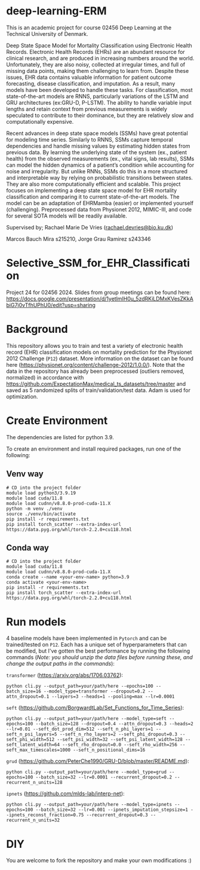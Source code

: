 # deep-learning-ERM
This is an academic project for course 02456 Deep Learning at the Technical University of Denmark. 

Deep State Space Model for Mortality Classification using Electronic Health Records. 
Electronic Health Records (EHRs) are an abundant resource for clinical research, and are produced in increasing numbers around the world. Unfortunately, they are also noisy, collected at irregular times, and full of missing data points, making them challenging to learn from. Despite these issues, EHR data contains valuable information for patient outcome forecasting, disease classification, and imputation. As a result, many models have been developed to handle these tasks.
For classification, most state-of-the-art models are RNNS, particularly variations of the LSTM and GRU architectures (ex:GRU-D, P-LSTM). The ability to handle variable input lengths and retain context from previous measurements is widely speculated to contribute to their dominance, but they are relatively slow and computationally expensive.

Recent advances in deep state space models (SSMs) have great potential for modeling time series. Similarly to RNNS, SSMs capture temporal dependencies and handle missing values by estimating hidden states from previous data. By learning the underlying state of the system (ex., patient health) from the observed measurements (ex., vital signs, lab results), SSMs can model the hidden dynamics of a patient’s condition while accounting for noise and irregularity. But unlike RNNs, SSMs do this in a more structured and interpretable way by relying on probabilistic transitions between states. They are also more computationally efficient and scalable.
        This project focuses on implementing a deep state space model for EHR mortality classification and comparing it to current state-of-the-art models. The model can be an adaptation of EHRMamba (easier) or implemented yourself (challenging). Preprocessed data from Physionet 2012, MIMIC-III, and code for several SOTA models will be readily available.

Supervised by; Rachael Marie De Vries (rachael.devries@bio.ku.dk)

Marcos Bauch Mira s215210, Jorge Grau Ramirez s243346






# Selective_SSM_for_EHR_Classification
Project 24 for 02456 2024. Slides from group meetings can be found here: https://docs.google.com/presentation/d/1yetlmIH0u_5zdRKiLDMxKVesZKkAbiG7j0vTfhUPhU0/edit?usp=sharing

# Background
This repository allows you to train and test a variety of electronic health record (EHR) classification models on mortality prediction for the Physionet 2012 Challenge (`P12`) dataset. More information on the dataset can be found here (https://physionet.org/content/challenge-2012/1.0.0/). Note that the data in the repository has already been preprocessed (outliers removed, normalized) in accordance with https://github.com/ExpectationMax/medical_ts_datasets/tree/master and saved as 5 randomized splits of train/validation/test data. Adam is used for optimization.

# Create Environment
The dependencies are listed for python 3.9.

To create an environment and install required packages, run one of the following: 

## Venv way
```
# CD into the project folder
module load python3/3.9.19
module load cuda/11.8
module load cudnn/v8.8.0-prod-cuda-11.X
python -m venv ./venv
source ./venv/bin/activate
pip install -r requirements.txt
pip install torch_scatter --extra-index-url https://data.pyg.org/whl/torch-2.2.0+cu118.html
```

## Conda way
```
# CD into the project folder
module load cuda/11.8
module load cudnn/v8.8.0-prod-cuda-11.X
conda create --name <your-env-name> python=3.9
conda activate <your-env-name> 
pip install -r requirements.txt
pip install torch_scatter --extra-index-url https://data.pyg.org/whl/torch-2.2.0+cu118.html
```





# Run models 
4 baseline models have been implemented in `Pytorch` and can be trained/tested on `P12`. Each has a unique set of hyperparameters that can be modified, but I've gotten the best performance by running the following commands (_Note: you should unzip the data files before running these, and change the output paths in the commands_):

`transformer` (https://arxiv.org/abs/1706.03762):

`python cli.py --output_path=your/path/here --epochs=100 --batch_size=16 --model_type=transformer --dropout=0.2 --attn_dropout=0.1 --layers=3 --heads=1 --pooling=max --lr=0.0001` 


`seft` (https://github.com/BorgwardtLab/Set_Functions_for_Time_Series):

`python cli.py --output_path=your/path/here --model_type=seft --epochs=100 --batch_size=128 --dropout=0.4 --attn_dropout=0.3 --heads=2 --lr=0.01 --seft_dot_prod_dim=512 --seft_n_phi_layers=1 --seft_n_psi_layers=5 --seft_n_rho_layers=2 --seft_phi_dropout=0.3 --seft_phi_width=512 --seft_psi_width=32 --seft_psi_latent_width=128 --seft_latent_width=64 --seft_rho_dropout=0.0 --seft_rho_width=256 --seft_max_timescales=1000 --seft_n_positional_dims=16`

`grud` (https://github.com/PeterChe1990/GRU-D/blob/master/README.md):

`python cli.py --output_path=your/path/here --model_type=grud --epochs=100 --batch_size=32 --lr=0.0001 --recurrent_dropout=0.2 --recurrent_n_units=128`

`ipnets` (https://github.com/mlds-lab/interp-net):

`python cli.py --output_path=your/path/here --model_type=ipnets --epochs=100 --batch_size=32 --lr=0.001 --ipnets_imputation_stepsize=1 --ipnets_reconst_fraction=0.75 --recurrent_dropout=0.3 --recurrent_n_units=32` 


# DIY
You are welcome to fork the repository and make your own modifications :) 
